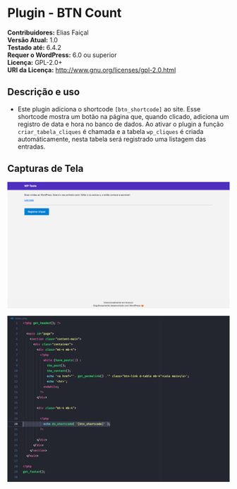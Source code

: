# Plugin - BTN Count

**Contribuidores:** Elias Faiçal  
**Versão Atual:** 1.0  
**Testado até:** 6.4.2  
**Requer o WordPress:** 6.0 ou superior  
**Licença:** GPL-2.0+  
**URI da Licença:** http://www.gnu.org/licenses/gpl-2.0.html

## Descrição e uso

- Este plugin adiciona o shortcode `[btn_shortcode]` ao site. Esse shortcode mostra um botão na página que, quando clicado, adiciona um registro de data e hora no banco de dados. Ao ativar o plugin a função `criar_tabela_cliques` é chamada e a tabela `wp_cliques` é criada automáticamente, nesta tabela será registrado uma listagem das entradas.

## Capturas de Tela

![Descrição da captura de tela 1](screenshot-1.png)

![Descrição da captura de tela 2](screenshot-2.png)
